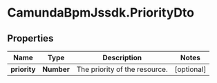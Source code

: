 # CamundaBpmJssdk.PriorityDto

## Properties

Name | Type | Description | Notes
------------ | ------------- | ------------- | -------------
**priority** | **Number** | The priority of the resource. | [optional] 


